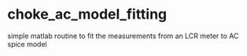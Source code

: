 # choke_ac_model_fitting
simple matlab routine to fit the measurements from an LCR meter to AC spice model
